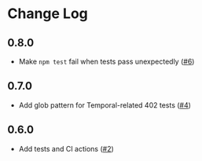 
# Change Log

## 0.8.0
* Make `npm test` fail when tests pass unexpectedly ([#6](https://github.com/js-temporal/temporal-test262-runner/pull/6))

## 0.7.0
* Add glob pattern for Temporal-related 402 tests  ([#4](https://github.com/js-temporal/temporal-test262-runner/pull/4))

## 0.6.0
* Add tests and CI actions ([#2](https://github.com/js-temporal/temporal-test262-runner/pull/))
